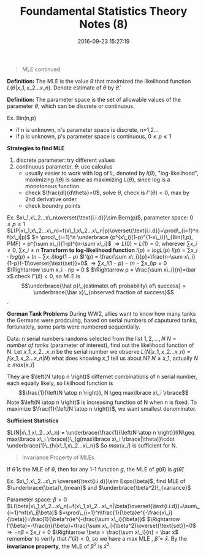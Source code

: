 ﻿---
title: Foundamental Statistics Theory Notes (8)
date: 2016-09-23 15:27:19
tags:
 - Statistics
 - Probability
categories: 统计
---

> MLE continued


**Definition:**
The MLE is the value $\theta$ that maximized the <!---more---> likelihood function $L(\theta|x\_1,x\_2...x\_n)$.
Denote estimate of $\theta$ by $\hat \theta$.

**Definition:**
The parameter space is the set of allowable values of the parameter $\theta$, which can be discrete or continuous.

Ex. Bin(n,p)
 - if n is unknown, n's parameter space is discrete, n=1,2...
 - if p is unknown, p's parameter space is continuous, $0\leq p \leq 1$

**Strategies to find MLE**
1. discrete parameter: try different values
2. continuous parameter, $\theta$: use calculus
    - usually easier to work with log of L, denoted by    $l(\theta)$, "log-likelihood", maximizing $l(\theta)$ is     same as maximizing $L(\theta)$, since log is a monotonous function.
    - check $\frac{dl}{d\theta}=0$, solve $\theta$, check     is $l''(\theta)<0$, max by 2nd derivative order.
    - check boundry points

Ex. $x\_1,x\_2...x\_n\overset{\text{i.i.d}}\sim Bern(p)$, parameter space: $0 \leq p \leq 1$
$L(P|x\_1,x\_2...x\_n)=f(x\_1,x\_2...x\_n|p)\overset{\text{i.i.d}}=\prod\_{i=1}^n f(x\_i|p)$
$= \prod\_{i=1}^n \underbrace {p^{x\_i}(1-p)^{1-x\_i}}\_{Bin(1,p), PMF} = p^{\sum x\_i}(1-p)^{n-\sum x\_i}$
$\Rightarrow L(0)=L(1)=0$, wherever $\sum x\_i\neq0$, $\sum x\_i \neq n$
**Transform to log-likelihood function**
$l(p) = logL(p)$
$l(p) = \sum x\_i \cdot log(p) + (n-\sum x\_i)log(1-p)$
$l'(p) = \frac{\sum x\_i}{p}+\frac{n-\sum x\_i}{1-p}(-1)\overset{\text{set}}=0$
$\Rightarrow \sum x\_i(1-p)-(n-\sum x\_i)p=0$
$\Rightarrow \sum x\_i - np = 0 $
$\Rightarrow p = \frac{\sum x\_i}{n}=\bar x$
check $l''(\bar x)<0$, so MLE is $$\underbrace{\hat p}\_{estimate\ of\ probability\ of\ success} = \underbrace{\bar x}\_{observed fraction of success}$$.

**German Tank Problems**
During WW2, allies want to know how many tanks the Germans were prodcuing, based on serial numbers of caputured tanks, fortunately, some parts were numbered sequentially.

Data: n serial numbers randoms selected from the list ${1,2,\dots,N}$
$N = number\ of\ tanks$ (parameter of interest), find out the likelihood function of N.
Let $x\_1,x\_2...x\_n$ be the serial number we observe
$L(N|x\_1,x\_2...x\_n) = f(x\_1,x\_2...x\_n|N)$
what does knowing $x\_1$ tell us about N?
$N \geq x\_1$, actually $N \geq max\lbrace x\_i \rbrace$

They are $\left(N \atop n \right)$ differnet combinations of n serial number, each equally likely, so liklihood function is
$$\frac{1}{\left(N \atop n \right)}, N \geq max\lbrace x\_i \rbrace$$
Note $\left(N \atop n \right)$ is increasing function of N when n is fixed.
To maximize $\frac{1}{\left(N \atop n \right)}$, we want smallest denominator.

**Sufficient Statistics**

$L(N|x\_1,x\_2...x\_n) = \underbrace{\frac{1}{\left(N \atop n \right)}I(N\geq max\lbrace x\_i \rbrace)}\_{g(max\lbrace x\_i \rbrace|\theta)}\cdot \underbrace{1}\_{h(x\_1,x\_2...x\_n}$
So $max\lbrace x\_i \rbrace$ is sufficient for N.

>Invariance Property of MLEs

If $\hat \theta$ is the MLE of $\theta$,  then for any 1-1 function $g$, the MLE of $g(\theta)$ is $g(\hat \theta)$

Ex. $x\_1,x\_2...x\_n \overset{\text{i.i.d}}\sim Expo(\beta)$, find MLE of $\underbrace{\beta}\_{mean}$ and $\underbrace{\beta^2}\_{variance}$

Parameter space: $\beta > 0$
$L(\beta|x\_1,x\_2...x\_n)=f(x\_1,x\_2...x\_n|\beta)\overset{\text{i.i.d}}=\sum\_{i=1}^nf(x\_i|\beta)$
$=\prod\_{i=1}^n\frac{1}{\beta}e^{-\frac{x\_i}{\beta}}=\frac{1}{\beta^n}e^{-\frac{\sum x\_i}{\beta}}$
$\Rightarrow l'(\beta)=-\frac{n}{\beta}+\frac{\sum x\_i}{\beta^2}\overset{\text{set}}=0$
$\Rightarrow -n\beta + \sum x\_i = 0$
$\Rightarrow \beta = \frac{\sum x\_i}{n} = \bar x$
remember to verify that $l''(\bar x) < 0$, so we have a max MLE , $\hat \beta = \bar x$. By the **invariance property**, the MLE of $\beta ^2$ is $\bar x^2$.